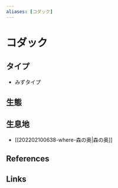 ```yaml
---
aliases: [コダック]
---
```

# コダック

## タイプ

- みずタイプ

## 生態



## 生息地

- [[202202100638-where-森の奥|森の奥]]

## References



## Links


